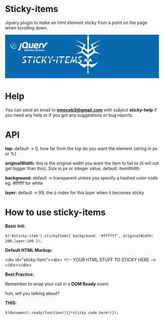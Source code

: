 # Sticky-items
Jquery plugin to make an html element sticky from a point on the page when scrolling down.

![Home Image](https://github.com/Ragers/sticky-items/blob/master/res/img/sticky-items.jpg)

# Help
 
 You can send an email to **emoceb3@gmail.com** with _subject_ **sticky-help** if you need any help or if you got any suggestions or bug reports.
 
# API
 **top:** default -> 0, how far from the top do you want the element (string in px or %)

 **originalWidth:** this is the original width you want the item to fall to (it will not get bigger than this). Size in px or integer value, default: itemWidth
 
 **background:** default -> transparent unless you specify a hashed color code eg. #ffffff for white
 
 **layer:** default -> 99, the z-index for this layer when it becomes sticky
 
# How to use sticky-items
**Basic Init:**

`$('#sticky-item').stickyItem({
    background: '#ffffff', originalWidth: 200,layer:100
 });`
 
 **Default HTML Markup:**
 
 &lt;div id="sticky-item"&gt;&lt;div&gt;
 &lt;!-- YOUR HTML STUFF TO STICKY HERE --&gt;
 &lt;/div&gt;&lt;/div&gt;
 
 **Best Practice:**
 
 Remember to wrap your call in a **DOM Ready** event.
 
 huh, wtf you talking about?
 
 **THIS:**
 
 `$(document).ready(function(){/*sticky code here*/});`